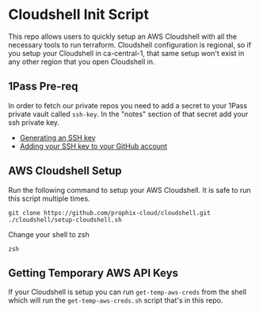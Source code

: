 # Cloudshell Init Script

This repo allows users to quickly setup an AWS Cloudshell with all the
necessary tools to run terraform. Cloudshell configuration is regional, so if
you setup your Cloudshell in ca-central-1, that same setup won't exist in any
other region that you open Cloudshell in.

## 1Pass Pre-req

In order to fetch our private repos you need to add a secret to your 1Pass
private vault called `ssh-key`. In the "notes" section of that secret add your
ssh private key.

- [Generating an SSH key](https://docs.github.com/en/authentication/connecting-to-github-with-ssh/generating-a-new-ssh-key-and-adding-it-to-the-ssh-agent?platform=linux)
- [Adding your SSH key to your GitHub account](https://docs.github.com/en/authentication/connecting-to-github-with-ssh/adding-a-new-ssh-key-to-your-github-account#adding-a-new-ssh-key-to-your-account)

## AWS Cloudshell Setup

Run the following command to setup your AWS Cloudshell. It is safe to run this
script multiple times.

```
git clone https://github.com/prophix-cloud/cloudshell.git
./cloudshell/setup-cloudshell.sh
```

Change your shell to zsh
```
zsh
```

## Getting Temporary AWS API Keys

If your Cloudshell is setup you can run `get-temp-aws-creds` from the shell
which will run the `get-temp-aws-creds.sh` script that's in this repo.

